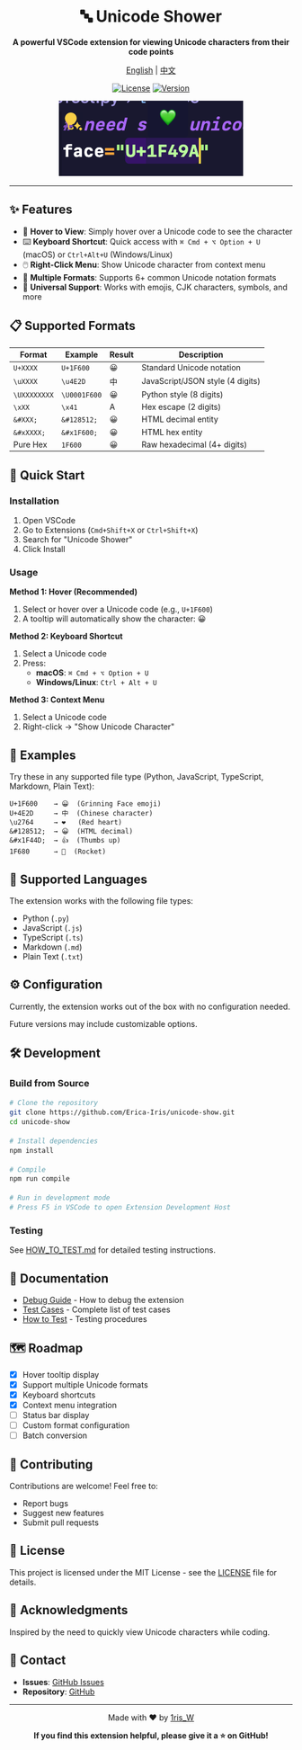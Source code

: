 <div align="center">

# 🔤 Unicode Shower

**A powerful VSCode extension for viewing Unicode characters from their code points**

[English](#) | [中文](./readme_zh.md)

[![License](https://img.shields.io/badge/license-MIT-blue.svg)](LICENSE)
[![Version](https://img.shields.io/badge/version-0.0.3-green.svg)](package.json)

![Demo](./images/Resources/悬浮提示显示字符.png)

</div>

---

## ✨ Features

- 🎯 **Hover to View**: Simply hover over a Unicode code to see the character
- ⌨️ **Keyboard Shortcut**: Quick access with `⌘ Cmd + ⌥ Option + U` (macOS) or `Ctrl+Alt+U` (Windows/Linux)
- 🖱️ **Right-Click Menu**: Show Unicode character from context menu
- 🔄 **Multiple Formats**: Supports 6+ common Unicode notation formats
- 🌈 **Universal Support**: Works with emojis, CJK characters, symbols, and more

## 📋 Supported Formats

| Format | Example | Result | Description |
|--------|---------|--------|-------------|
| `U+XXXX` | `U+1F600` | 😀 | Standard Unicode notation |
| `\uXXXX` | `\u4E2D` | 中 | JavaScript/JSON style (4 digits) |
| `\UXXXXXXXX` | `\U0001F600` | 😀 | Python style (8 digits) |
| `\xXX` | `\x41` | A | Hex escape (2 digits) |
| `&#XXX;` | `&#128512;` | 😀 | HTML decimal entity |
| `&#xXXXX;` | `&#x1F600;` | 😀 | HTML hex entity |
| Pure Hex | `1F600` | 😀 | Raw hexadecimal (4+ digits) |

## 🚀 Quick Start

### Installation

1. Open VSCode
2. Go to Extensions (`Cmd+Shift+X` or `Ctrl+Shift+X`)
3. Search for "Unicode Shower"
4. Click Install

### Usage

**Method 1: Hover (Recommended)**
1. Select or hover over a Unicode code (e.g., `U+1F600`)
2. A tooltip will automatically show the character: 😀

**Method 2: Keyboard Shortcut**
1. Select a Unicode code
2. Press:
   - **macOS**: `⌘ Cmd + ⌥ Option + U`
   - **Windows/Linux**: `Ctrl + Alt + U`

**Method 3: Context Menu**
1. Select a Unicode code
2. Right-click → "Show Unicode Character"

## 📝 Examples

Try these in any supported file type (Python, JavaScript, TypeScript, Markdown, Plain Text):

```
U+1F600    → 😀  (Grinning Face emoji)
U+4E2D     → 中  (Chinese character)
\u2764     → ❤   (Red heart)
&#128512;  → 😀  (HTML decimal)
&#x1F44D;  → 👍  (Thumbs up)
1F680      → 🚀  (Rocket)
```

## 🎨 Supported Languages

The extension works with the following file types:
- Python (`.py`)
- JavaScript (`.js`)
- TypeScript (`.ts`)
- Markdown (`.md`)
- Plain Text (`.txt`)

## ⚙️ Configuration

Currently, the extension works out of the box with no configuration needed.

Future versions may include customizable options.

## 🛠️ Development

### Build from Source

```bash
# Clone the repository
git clone https://github.com/Erica-Iris/unicode-show.git
cd unicode-show

# Install dependencies
npm install

# Compile
npm run compile

# Run in development mode
# Press F5 in VSCode to open Extension Development Host
```

### Testing

See [HOW_TO_TEST.md](./HOW_TO_TEST.md) for detailed testing instructions.

## 📖 Documentation

- [Debug Guide](./DEBUG_GUIDE.md) - How to debug the extension
- [Test Cases](./TEST_CASES.md) - Complete list of test cases
- [How to Test](./HOW_TO_TEST.md) - Testing procedures

## 🗺️ Roadmap

- [x] Hover tooltip display
- [x] Support multiple Unicode formats
- [x] Keyboard shortcuts
- [x] Context menu integration
- [ ] Status bar display
- [ ] Custom format configuration
- [ ] Batch conversion

## 🤝 Contributing

Contributions are welcome! Feel free to:
- Report bugs
- Suggest new features
- Submit pull requests

## 📄 License

This project is licensed under the MIT License - see the [LICENSE](LICENSE) file for details.

## 🙏 Acknowledgments

Inspired by the need to quickly view Unicode characters while coding.

## 📮 Contact

- **Issues**: [GitHub Issues](https://github.com/Erica-Iris/unicode-show/issues)
- **Repository**: [GitHub](https://github.com/Erica-Iris/unicode-show)

---

<div align="center">

Made with ❤️ by [1ris_W](https://github.com/Erica-Iris)

**If you find this extension helpful, please give it a ⭐ on GitHub!**

</div>
